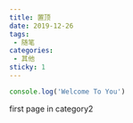 ```yaml
---
title: 置顶
date: 2019-12-26
tags:
 - 随笔
categories: 
 - 其他
sticky: 1
---
```


``` js
console.log('Welcome To You')
```
<!-- more -->

first page in category2
